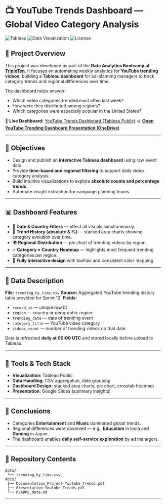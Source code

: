 # 📺 YouTube Trends Dashboard — Global Video Category Analysis

![Tableau](https://img.shields.io/badge/Tableau-Dashboard-orange)
![Data Visualization](https://img.shields.io/badge/Data-Visualization-blue)
![License](https://img.shields.io/badge/License-MIT-green)

## 📌 Project Overview

This project was developed as part of the **Data Analytics Bootcamp at [TripleTen](https://tripleten.com)**.
It focuses on automating weekly analytics for **YouTube trending videos**, building a **Tableau dashboard** for ad-planning managers to track category trends and regional differences over time.

The dashboard helps answer:

* Which video categories trended most often last week?
* How were they distributed among regions?
* Which categories were especially popular in the United States?

🔗 **Live Dashboard:** [YouTube Trends Dashboard (Tableau Public)](https://public.tableau.com/app/profile/marcela.stephanie.pereira.maris1628/viz/YoutubeTreendingDashboard-final/Dashboard1)
📊 [**Open YouTube Trending Dashboard Presentation (OneDrive)**](https://1drv.ms/b/c/d1aeda57ea1dab69/ETe6SLqfANVPtnPp9PAoVTABSbvMgP2WEDA1WBingSMKIA?e=0Y2jAV)

---

## 🎯 Objectives

* Design and publish an **interactive Tableau dashboard** using raw event data.
* Provide **time-based and regional filtering** to support daily video category analysis.
* Build intuitive visualizations to explore **absolute counts and percentage trends**.
* Automate insight extraction for campaign planning teams.

---

## 📊 Dashboard Features

* 📅 **Date & Country Filters** — affect all visuals simultaneously.
* 🧮 **Trend History (absolute & %)** — stacked area charts showing category evolution over time.
* 🌍 **Regional Distribution** — pie chart of trending videos by region.
* 🔥 **Category × Country Heatmap** — highlights most frequent trending categories per region.
* 🧠 **Fully interactive design** with tooltips and consistent color mapping.

---

## 📂 Data Description

**File:** `trending_by_time.csv`
**Source:** Aggregated YouTube trending history table provided for Sprint 12.
**Fields:**

* `record_id` — unique row ID
* `region` — country or geographic region
* `trending_date` — date of trending event
* `category_title` — YouTube video category
* `videos_count` — number of trending videos on that date

Data is refreshed **daily at 00:00 UTC** and stored locally before upload to Tableau.

---

## 🧩 Tools & Tech Stack

* **Visualization:** Tableau Public
* **Data Handling:** CSV aggregation, date grouping
* **Dashboard Design:** stacked area charts, pie chart, crosstab heatmap
* **Presentation:** Google Slides (summary insights)

---

## 📌 Conclusions

* Categories **Entertainment** and **Music** dominated global trends.
* Regional differences were observed — e.g., **Education** in India and **Gaming** in Japan.
* The dashboard enables **daily self-service exploration** by ad managers.

---

## 💾 Repository Contents

```
data/
 └── trending_by_time.csv
docs/
 ├── Documentation_Project-Youtube_Trends.pdf
 ├── Presentation_Youtube_Trends.pdf
 └── README_data.md
```

---

